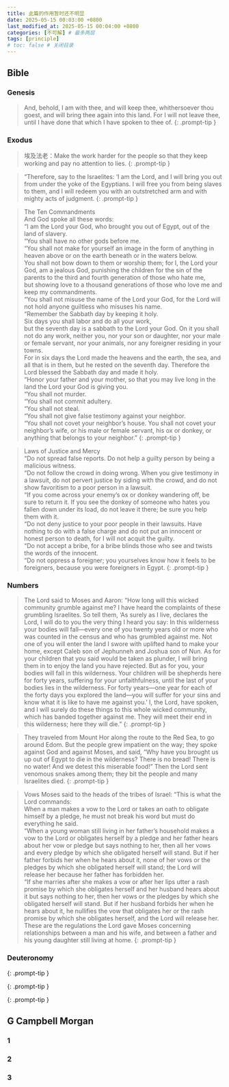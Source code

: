 ```yaml
---
title: 此篇的作用暂时还不明显
date: 2025-05-15 00:03:00 +0800
last_modified_at: 2025-05-15 00:04:00 +0800
categories: [不可解] # 最多两层
tags: [principle]
# toc: false # 关闭目录
---
```


## Bible

### Genesis

> And, behold, I am with thee, and will keep thee, whithersoever thou goest, and will bring thee again into this land. For I will not leave thee, until I have done that which I have spoken to thee of.
{: .prompt-tip }

### Exodus

> 埃及法老：Make the work harder for the people so that they keep working and pay no attention to lies.
{: .prompt-tip }

> “Therefore, say to the Israelites: ‘I am the Lord, and I will bring you out from under the yoke of the Egyptians. I will free you from being slaves to them, and I will redeem you with an outstretched arm and with mighty acts of judgment.
{: .prompt-tip }

> The Ten Commandments\
 And God spoke all these words:\
 “I am the Lord your God, who brought you out of Egypt, out of the land of slavery.\
 “You shall have no other gods before me.\
 “You shall not make for yourself an image in the form of anything in heaven above or on the earth beneath or in the waters below. \
 You shall not bow down to them or worship them; for I, the Lord your God, am a jealous God, punishing the children for the sin of the parents to the third and fourth generation of those who hate me, \
 but showing love to a thousand generations of those who love me and keep my commandments.\
 “You shall not misuse the name of the Lord your God, for the Lord will not hold anyone guiltless who misuses his name.\
 “Remember the Sabbath day by keeping it holy. \
 Six days you shall labor and do all your work, \
 but the seventh day is a sabbath to the Lord your God. On it you shall not do any work, neither you, nor your son or daughter, nor your male or female servant, nor your animals, nor any foreigner residing in your towns. \
 For in six days the Lord made the heavens and the earth, the sea, and all that is in them, but he rested on the seventh day. Therefore the Lord blessed the Sabbath day and made it holy.\
 “Honor your father and your mother, so that you may live long in the land the Lord your God is giving you.\
 “You shall not murder.\
 “You shall not commit adultery.\
 “You shall not steal.\
 “You shall not give false testimony against your neighbor.\
 “You shall not covet your neighbor’s house. You shall not covet your neighbor’s wife, or his male or female servant, his ox or donkey, or anything that belongs to your neighbor.”
{: .prompt-tip }

> Laws of Justice and Mercy\
 “Do not spread false reports. Do not help a guilty person by being a malicious witness.\
 “Do not follow the crowd in doing wrong. When you give testimony in a lawsuit, do not pervert justice by siding with the crowd,  and do not show favoritism to a poor person in a lawsuit.\
 “If you come across your enemy’s ox or donkey wandering off, be sure to return it.  If you see the donkey of someone who hates you fallen down under its load, do not leave it there; be sure you help them with it.\
 “Do not deny justice to your poor people in their lawsuits.  Have nothing to do with a false charge and do not put an innocent or honest person to death, for I will not acquit the guilty.\
 “Do not accept a bribe, for a bribe blinds those who see and twists the words of the innocent.\
 “Do not oppress a foreigner; you yourselves know how it feels to be foreigners, because you were foreigners in Egypt.
{: .prompt-tip }

### Numbers

> The Lord said to Moses and Aaron: “How long will this wicked community grumble against me? I have heard the complaints of these grumbling Israelites. So tell them, ‘As surely as I live, declares the Lord, I will do to you the very thing I heard you say: In this wilderness your bodies will fall—every one of you twenty years old or more who was counted in the census and who has grumbled against me. Not one of you will enter the land I swore with uplifted hand to make your home, except Caleb son of Jephunneh and Joshua son of Nun. As for your children that you said would be taken as plunder, I will bring them in to enjoy the land you have rejected. But as for you, your bodies will fall in this wilderness. Your children will be shepherds here for forty years, suffering for your unfaithfulness, until the last of your bodies lies in the wilderness. For forty years—one year for each of the forty days you explored the land—you will suffer for your sins and know what it is like to have me against you.’ I, the Lord, have spoken, and I will surely do these things to this whole wicked community, which has banded together against me. They will meet their end in this wilderness; here they will die.”
{: .prompt-tip }

> They traveled from Mount Hor along the route to the Red Sea, to go around Edom. But the people grew impatient on the way; they spoke against God and against Moses, and said, “Why have you brought us up out of Egypt to die in the wilderness? There is no bread! There is no water! And we detest this miserable food!”
Then the Lord sent venomous snakes among them; they bit the people and many Israelites died.
{: .prompt-tip }

> Vows
Moses said to the heads of the tribes of Israel: “This is what the Lord commands: \
When a man makes a vow to the Lord or takes an oath to obligate himself by a pledge, he must not break his word but must do everything he said.\
“When a young woman still living in her father’s household makes a vow to the Lord or obligates herself by a pledge and her father hears about her vow or pledge but says nothing to her, then all her vows and every pledge by which she obligated herself will stand. But if her father forbids her when he hears about it, none of her vows or the pledges by which she obligated herself will stand; the Lord will release her because her father has forbidden her.\
“If she marries after she makes a vow or after her lips utter a rash promise by which she obligates herself and her husband hears about it but says nothing to her, then her vows or the pledges by which she obligated herself will stand. But if her husband forbids her when he hears about it, he nullifies the vow that obligates her or the rash promise by which she obligates herself, and the Lord will release her.\
These are the regulations the Lord gave Moses concerning relationships between a man and his wife, and between a father and his young daughter still living at home.
{: .prompt-tip }

### Deuteronomy

> 
{: .prompt-tip }

> 
{: .prompt-tip }

> 
{: .prompt-tip }



## G Campbell Morgan

### 1


### 2


### 3
